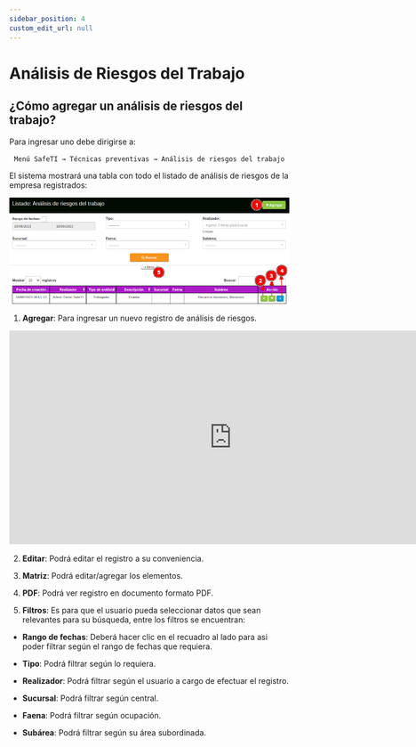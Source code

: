 ```yaml
---
sidebar_position: 4
custom_edit_url: null
---
```

# Análisis de Riesgos del Trabajo
## ¿Cómo agregar un análisis de riesgos del trabajo?
Para ingresar uno debe dirigirse a: 

<div align="center">

```bash
Menú SafeTI → Técnicas preventivas → Análisis de riesgos del trabajo
```
</div>
 
 El sistema mostrará una tabla con todo el listado de análisis de riesgos de la empresa registrados:

 <div align="center">

![inicio](/img/img_manual/img_tecnicas_preventivas/2023-08-18_10-00.png)

</div>


1. **Agregar**: Para ingresar un nuevo registro de análisis de riesgos.

<div align="center">

<iframe width="800" height="384" src="https://www.youtube.com/embed/0zyfFr9Evuo" title="YouTube video player" frameborder="0" allow="accelerometer; autoplay; clipboard-write; encrypted-media; gyroscope; picture-in-picture; web-share" allowfullscreen></iframe>

</div>

2. **Editar**: Podrá editar el registro a su conveniencia.

3. **Matriz**: Podrá editar/agregar los elementos.

4. **PDF**: Podrá ver registro en documento formato PDF.

5. **Filtros**: Es para que el usuario pueda seleccionar datos que sean relevantes para su búsqueda, entre los filtros se encuentran:

* **Rango de fechas**: Deberá hacer clic en el recuadro al lado para asi poder filtrar según el rango de fechas que requiera.

* **Tipo**: Podrá filtrar según lo requiera.

* **Realizador**: Podrá filtrar según el usuario a cargo de efectuar el registro.

* **Sucursal**: Podrá filtrar según central.

* **Faena**: Podrá filtrar según ocupación.

* **Subárea**: Podrá filtrar según su área subordinada.